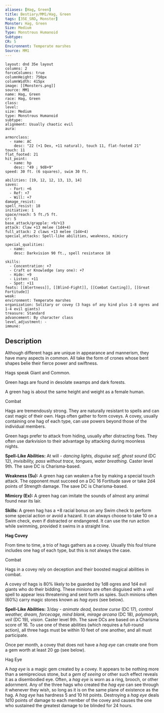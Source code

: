 ```yaml
---
aliases: [Hag, Green]
title: Bestiary/MM1/Hag, Green
tags: [35E_SRD, Monster]
Monster: Hag, Green
Size: Medium
Type: Monstrous Humanoid
Subtype: 
CR: 5
Environnent: Temperate marshes
Source: MM1
---
```


```statblock
layout: dnd 35e layout
columns: 2
forceColumns: true
columnHeight: 750px
columnWidth: 415px
image: [[Monsters.png]]
source: MM1
name: Hag, Green
race: Hag, Green
class: 
level: 
size: Medium
type: Monstrous Humanoid
subtype: 
alignment: Usually chaotic evil
aura: 

armorclass:
  - name: AC
    desc: "22 (+1 Dex, +11 natural), touch 11, flat-footed 21"
touch: 11
flat_footed: 21
hit_point:
  - name: hp
    desc: "49 ; 9d8+9"
speed: 30 ft. (6 squares), swim 30 ft.

abilities: [19, 12, 12, 13, 13, 14]
saves:
  - Fort: +6
  - Ref: +7
  - Will: +7
damage_resist: 
spell_resist: 18
initiative: 1
space/reach: 5 ft./5 ft.
cr: 5
base_attack/grapple: +9/+13
attack: Claw +13 melee (1d4+4)
full_attack: 2 claws +13 melee (1d4+4)
special_attacks: Spell-like abilities, weakness, mimicry

special_qualities:
  - name: 
    desc: Darkvision 90 ft., spell resistance 18

skills:
  - Concentration: +7
  - Craft or Knowledge (any one): +7
  - Hide: +9
  - Listen: +11
  - Spot: +11
feats: [[Alertness]], [[Blind-Fight]], [[Combat Casting]], [[Great Fortitude]]
weak: 
environment: Temperate marshes
organization: Solitary or covey (3 hags of any kind plus 1-8 ogres and 1-4 evil giants)
treasure: Standard
advancement: By character class
level_adjustment: -
immune: 
```

## Description

<p>Although different hags are unique in appearance and mannerism, they have many aspects in common. All take the form of crones whose bent shapes belie their fierce power and swiftness.</p>
<p>Hags speak Giant and Common.</p>
<p>Green hags are found in desolate swamps and dark forests.</p>
<p>A green hag is about the same height and weight as a female human.</p>
<p>Combat</p>
<p>Hags are tremendously strong. They are naturally resistant to spells and can cast magic of their own. Hags often gather to form coveys. A covey, usually containing one hag of each type, can use powers beyond those of the individual members.</p>
<p>Green hags prefer to attack from hiding, usually after distracting foes. They often use darkvision to their advantage by attacking during moonless nights.</p>
<p>
            <b>Spell-Like Abilities:</b> At will - <i>dancing lights, disguise self, ghost sound</i> (DC 12), <i>invisibility, pass without trace, tongues, water breathing.</i> Caster level 9th. The save DC is Charisma-based.</p>
<p>
            <b>Weakness (Su):</b> A green hag can weaken a foe by making a special touch attack. The opponent must succeed on a DC 16 Fortitude save or take 2d4 points of Strength damage. The save DC is Charisma-based.</p>
<p>
            <b>Mimicry (Ex):</b> A green hag can imitate the sounds of almost any animal found near its lair.</p>
<p>
            <b>Skills:</b> A green hag has a +8 racial bonus on any Swim check to perform some special action or avoid a hazard. It can always choose to take 10 on a Swim check, even if distracted or endangered. It can use the run action while swimming, provided it swims in a straight line.</p>
<p>
            <b>Hag Covey</b>
          </p>
<p>From time to time, a trio of hags gathers as a covey. Usually this foul triune includes one hag of each type, but this is not always the case.</p>
<p>Combat</p>
<p>Hags in a covey rely on deception and their boosted magical abilities in combat.</p>
<p>A covey of hags is 80% likely to be guarded by 1d8 ogres and 1d4 evil giants who do their bidding. These minions are often disguised with a <i>veil</i> spell to appear less threatening and sent forth as spies. Such minions often (60%) carry magic stones known as <i>hag eyes</i> (see below).</p>
<p>
            <b>Spell-Like Abilities:</b> 3/day - <i>animate dead, bestow curse</i> (DC 17)<i>, control weather, dream, forcecage, mind blank, mirage arcana</i> (DC 18)<i>, polymorph, veil</i> (DC 19)<i>, vision.</i> Caster level 9th. The save DCs are based on a Charisma score of 16. To use one of these abilities (which requires a full-round action), all three hags must be within 10 feet of one another, and all must participate.</p>
<p>Once per month, a covey that does not have a <i>hag eye</i> can create one from a gem worth at least 20 gp (see below).</p>
<p>Hag Eye</p>
<p>A <i>hag eye</i> is a magic gem created by a covey. It appears to be nothing more than a semiprecious stone, but a <i>gem of seeing</i> or other such effect reveals it as a disembodied eye. Often, a <i>hag eye</i> is worn as a ring, brooch, or other adornment. Any of the three hags who created the <i>hag eye</i> can see through it whenever they wish, so long as it is on the same plane of existence as the hag. A <i>hag eye</i> has hardness 5 and 10 hit points. Destroying a <i>hag eye</i> deals 1d10 points of damage to each member of the covey and causes the one who sustained the greatest damage to be blinded for 24 hours.</p>